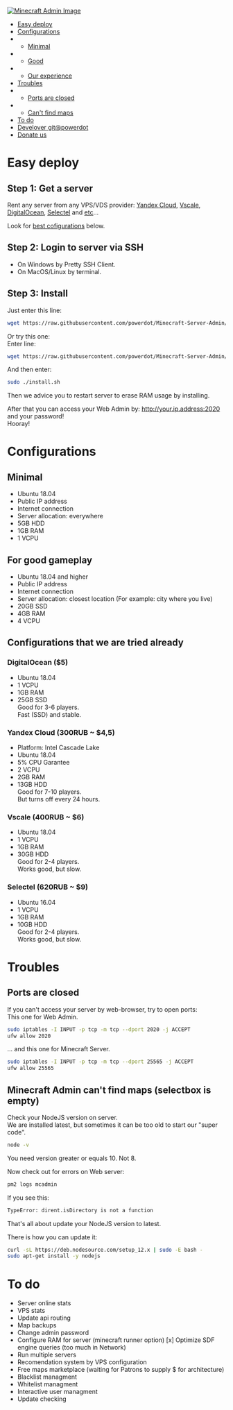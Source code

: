[![Minecraft Admin Image](https://storage.yandexcloud.net/actid-storage/Minecraft-Server-Admin/mnjs.png)](https://github.com/powerdot/Minecraft-Server-Admin)

* [Easy deploy](#easy-deploy)
* [Configurations](#configurations)
* * [Minimal](#minimal)
* * [Good](#for-good-gameplay)
* * [Our experience](#configurations-that-we-are-tried-already)
* [Troubles](#troubles)
* * [Ports are closed](#ports-are-closed)
* * [Can't find maps](#minecraft-admin-cant-find-maps-selectbox-is-empty)
* [To do](#to-do)
* [Develover git@powerdot](https://github.com/powerdot/)
* [Donate us](https://patreon.com/minecraft_admin)

# Easy deploy

## Step 1: Get a server
Rent any server from any VPS/VDS provider: [Yandex Cloud](https://cloud.yandex.ru/), [Vscale](https://vscale.io/), [DigitalOcean](https://www.digitalocean.com/), [Selectel](https://selectel.ru/) and [etc](https://www.techradar.com/news/best-vps-hosting)...

Look for [best cofigurations](#for-good-gameplay) below.

## Step 2: Login to server via SSH
* On Windows by Pretty SSH Client.
* On MacOS/Linux by terminal.

## Step 3: Install

Just enter this line:
```bash
wget https://raw.githubusercontent.com/powerdot/Minecraft-Server-Admin/master/install.sh && chmod +x install.sh && ./install.sh
```

Or try this one:  
Enter line:
```bash
wget https://raw.githubusercontent.com/powerdot/Minecraft-Server-Admin/master/install.sh && chmod +x install.sh
```
And then enter:
```bash
sudo ./install.sh
```

Then we advice you to restart server to erase RAM usage by installing.  

After that you can access your Web Admin by: http://your.ip.address:2020 and your password!  
Hooray!

# Configurations

## Minimal
* Ubuntu 18.04
* Public IP address
* Internet connection
* Server allocation: everywhere
* 5GB HDD
* 1GB RAM
* 1 VCPU

## For good gameplay
* Ubuntu 18.04 and higher
* Public IP address
* Internet connection
* Server allocation: closest location (For example: city where you live)
* 20GB SSD
* 4GB RAM
* 4 VCPU

## Configurations that we are tried already

### DigitalOcean ($5)
* Ubuntu 18.04
* 1 VCPU
* 1GB RAM
* 25GB SSD  
Good for 3-6 players.  
Fast (SSD) and stable.

### Yandex Cloud (300RUB ~ $4,5)
* Platform: Intel Cascade Lake
* Ubuntu 18.04
* 5% CPU Garantee
* 2 VCPU
* 2GB RAM
* 13GB HDD  
Good for 7-10 players.  
But turns off every 24 hours.

### Vscale (400RUB ~ $6)
* Ubuntu 18.04
* 1 VCPU
* 1GB RAM
* 30GB HDD  
Good for 2-4 players.  
Works good, but slow.

### Selectel (620RUB ~ $9)
* Ubuntu 16.04
* 1 VCPU
* 1GB RAM
* 10GB HDD  
Good for 2-4 players.  
Works good, but slow.

# Troubles

## Ports are closed
If you can't access your server by web-browser, try to open ports:  
This one for Web Admin.
```bash
sudo iptables -I INPUT -p tcp -m tcp --dport 2020 -j ACCEPT
ufw allow 2020
```
... and this one for Minecraft Server.
```bash
sudo iptables -I INPUT -p tcp -m tcp --dport 25565 -j ACCEPT
ufw allow 25565
```

## Minecraft Admin can't find maps (selectbox is empty)
Check your NodeJS version on server.  
We are installed latest, but sometimes it can be too old to start our "super code".  
```bash
node -v
```
You need version greater or equals 10. Not 8.

Now check out for errors on Web server:
```bash
pm2 logs mcadmin
```
If you see this:
```bash
TypeError: dirent.isDirectory is not a function
```
That's all about update your NodeJS version to latest.  

There is how you can update it:
```bash
curl -sL https://deb.nodesource.com/setup_12.x | sudo -E bash -
sudo apt-get install -y nodejs
```

# To do
* Server online stats
* VPS stats
* Update api routing
* Map backups
* Change admin password
* Configure RAM for server (minecraft runner option)
[x] Optimize SDF engine queries (too much in Network)
* Run multiple servers
* Recomendation system by VPS configuration
* Free maps marketplace (waiting for Patrons to supply $ for architecture)
* Blacklist managment
* Whitelist managment
* Interactive user managment
* Update checking